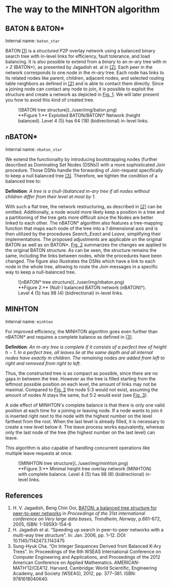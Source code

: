 # The way to the MINHTON algorithm

## BATON & BATON\*

Internal name: ``baton_star``

BATON [[1]](#references) is a *structured* P2P overlay network using a balanced binary search tree with in-level links for efficiency, fault tolerance, and load balancing.
It is also possible to extend from a *binary* to an *m-ary* tree with *m > 2* (BATON\*), as presented by Jagadish et. al in [[2]](#references).
Each peer in the network corresponds to one node in the *m-ary* tree.
Each node has links to its related nodes like parent, children, adjacent nodes, and selected routing table neighbors as defined in [[2]](#references) and is able to contact them directly.
Since a joining node can contact any node to join, it is possible to exploit the structure and create a network as depicted in [Fig. 1](#fig1).
We will later present you how to avoid this kind of created tree.

<figure markdown>
  <a id="fig1"></a>
  ![BATON tree structure](../user/img/baton.png)
  <figcaption markdown>**Figure 1:** Exploited BATON/BATON\* Network (height balanced). Level 4 (5) has 64 (18) (bidirectional) in-level links.</figcaption>
</figure>

## nBATON\*

Internal name: ``nbaton_star``

We extend the functionality by introducing bootstrapping nodes (further described as Dominating Set Nodes (DSNs)) with a more sophisticated *Join* procedure.
Those DSNs handle the forwarding of *Join*-request specifically to keep a null balanced tree [[3]](#references).
Therefore, we tighten the condition of a balanced tree to:

**Definition**: *A tree is a (null-)balanced m-ary tree if all nodes without children differ from their level at most by 1.*

With such a flat tree, the network restructuring, as described in [[2]](#references) can be omitted.
Additionally, a node would more likely keep a position in a tree and a partitioning of the tree gets more difficult since the Nodes are better linked to each other.
The nBATON\* algorithm also features a tree-mapping function that maps each node of the tree into a *1* dimensional axis and is then utilized by the procedures *Search_Exact* and *Leave*, simplifying their implementations.
The proposed adjustments are applicable on the original BATON as well as on BATON\*.
[Fig. 2](#fig2) summarizes the changes we applied to the original BATON structure.
As can be seen, the structure remains the same, including the links between nodes, while the procedures have been changed.
The figure also illustrates the DSNs which have a link to each node in the whole tree, allowing to route the *Join* messages in a specific way to keep a null-balanced tree.

<figure markdown>
  <a id="fig2"></a>
  ![nBATON* tree structure](../user/img/nbaton.png)
  <figcaption markdown>**Figure 2:** (Null-) balanced BATON network (nBATON\*). Level 4 (5) has 98 (4) (bidirectional) in-level links.</figcaption>
</figure>

## MINHTON

Internal name: ``minhton``

For improved efficiency, the MINHTON algorithm goes even further than nBATON* and requires a complete balance as defined in [[3]](#references).

**Definition**: *An m-ary tree is complete if it consists of a perfect tree of height h − 1. In a perfect tree, all leaves lie at the same depth and all internal nodes have exactly m children. The remaining nodes are added from left to right and removed from right to left.*

Thus, the constructed tree is as compact as possible, since there are no gaps in between the tree.
However as the tree is filled starting from the leftmost possible position on each level, the amount of links may not be maximal.
Compared to [Fig. 2](#fig2) the node 5:3 would not exist, assuming the amount of nodes *N* stays the same, but 5:2 would exist (see [Fig. 3](#fig3)).

A side effect of MINHTON's complete balance is that there is only one valid position at each time for a joining or leaving node.
If a node wants to join it is inserted right next to the node with the highest number on the level farthest from the root.
When the last level is already filled, it is necessary to create a new level below it.
The leave process works equivalently, whereas only the last node of the tree (the highest number on the last level) can leave.

This algorithm is also capable of handling concurrent operations like multiple leave requests at once.

<figure markdown>
  <a id="fig3"></a>
  ![MINHTON tree structure](../user/img/minhton.png)
  <figcaption markdown>**Figure 3:** Minimal height tree overlay network (MINHTON) with complete balance. Level 4 (5) has 98 (6) (bidirectional) in-level links.</figcaption>
</figure>

## References

1. H. V. Jagadish, Beng Chin Ooi, [BATON: a balanced tree structure for peer-to-peer networks](http://www.eecs.umich.edu/db/files/p661-jagadish.pdf) in *Proceedings of the 31st international conference on Very large data bases, Trondheim, Norway*, p.661-672, 2005, ISBN: 1-59593-154-6
2. H. Jagadish et al. “Speeding up search in peer-to-peer
networks with a multi-way tree structure”. In: Jan. 2006,
pp. 1–12. DOI: 10.1145/1142473.1142475
3. Sung-Hyuk Cha. “On Integer Sequences Derived from
Balanced K-Ary Trees”. In: Proceedings of the 6th
WSEAS International Conference on Computer Engineering
and Applications, and Proceedings of the
2012 American Conference on Applied Mathematics.
AMERICAN-MATH’12/CEA’12. Harvard, Cambridge:
World Scientific, Engineering Academy, and Society
(WSEAS), 2012, pp. 377–381. ISBN: 9781618040640.
